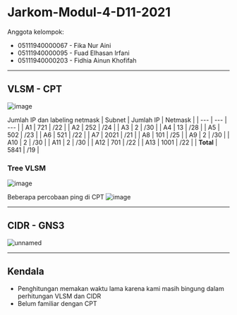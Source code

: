 # Jarkom-Modul-4-D11-2021

Anggota kelompok:
- 05111940000067 - Fika Nur Aini
- 05111940000095 - Fuad Elhasan Irfani
- 05111940000203 - Fidhia Ainun Khofifah
---
## VLSM - CPT
![image](https://user-images.githubusercontent.com/73324192/143679610-8efd55cc-2819-4dcf-9dbd-a8f7ef90224f.png)

Jumlah IP dan labeling netmask
| Subnet | Jumlah IP | Netmask |
| --- | --- | --- |
| A1 | 721 | /22 |
| A2 | 252 | /24 |
| A3 | 2 | /30 |
| A4 | 13 | /28 |
| A5 | 502 | /23 |
| A6 | 521 | /22 |
| A7 | 2021 | /21 |
| A8 | 101 | /25 |
| A9 | 2 | /30 |
| A10 | 2 | /30 |
| A11 | 2 | /30 |
| A12 | 701 | /22 |
| A13 | 1001 | /22 |
| **Total** | 5841 | /19 |

### Tree VLSM
![image](https://user-images.githubusercontent.com/90237196/143682536-1faed369-6fa4-4a11-86b2-785f7e07fdc9.png)

Beberapa percobaan ping di CPT
![image](https://user-images.githubusercontent.com/73324192/143682800-257fdb4f-73cf-4420-a7df-bc436c7b8569.png)

---
## CIDR - GNS3
![unnamed](https://user-images.githubusercontent.com/73324192/143679901-93cd5d5e-8346-4fb1-9c38-2a294400d7cc.png)

---
## Kendala
- Penghitungan memakan waktu lama karena kami masih bingung dalam perhitungan VLSM dan CIDR
- Belum familiar dengan CPT
